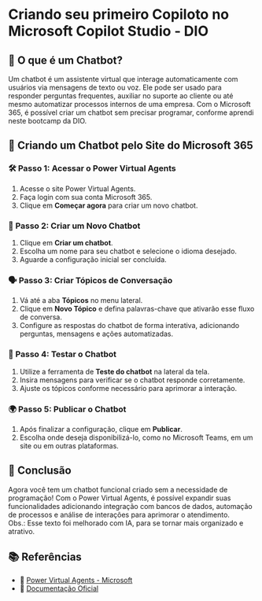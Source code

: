 # Criando seu primeiro Copiloto no Microsoft Copilot Studio - DIO

## 📌 O que é um Chatbot?

Um chatbot é um assistente virtual que interage automaticamente com usuários via mensagens de texto ou voz. Ele pode ser usado para responder perguntas frequentes, auxiliar no suporte ao cliente ou até mesmo automatizar processos internos de uma empresa. Com o Microsoft 365, é possível criar um chatbot sem precisar programar, conforme aprendi neste bootcamp da DIO.

## 🚀 Criando um Chatbot pelo Site do Microsoft 365

### 🛠️ Passo 1: Acessar o Power Virtual Agents

1. Acesse o site Power Virtual Agents.
2. Faça login com sua conta Microsoft 365.
3. Clique em **Começar agora** para criar um novo chatbot.

### 📌 Passo 2: Criar um Novo Chatbot

1. Clique em **Criar um chatbot**.
2. Escolha um nome para seu chatbot e selecione o idioma desejado.
3. Aguarde a configuração inicial ser concluída.

### 🗣️ Passo 3: Criar Tópicos de Conversação

1. Vá até a aba **Tópicos** no menu lateral.
2. Clique em **Novo Tópico** e defina palavras-chave que ativarão esse fluxo de conversa.
3. Configure as respostas do chatbot de forma interativa, adicionando perguntas, mensagens e ações automatizadas.

### 🧪 Passo 4: Testar o Chatbot

1. Utilize a ferramenta de **Teste do chatbot** na lateral da tela.
2. Insira mensagens para verificar se o chatbot responde corretamente.
3. Ajuste os tópicos conforme necessário para aprimorar a interação.

### 🌍 Passo 5: Publicar o Chatbot

1. Após finalizar a configuração, clique em **Publicar**.
2. Escolha onde deseja disponibilizá-lo, como no Microsoft Teams, em um site ou em outras plataformas.

## 🎯 Conclusão

Agora você tem um chatbot funcional criado sem a necessidade de programação! Com o Power Virtual Agents, é possível expandir suas funcionalidades adicionando integração com bancos de dados, automação de processos e análise de interações para aprimorar o atendimento.\
Obs.: Esse texto foi melhorado com IA, para se tornar mais organizado e atrativo.

## 📚 Referências

- 🔗 [Power Virtual Agents - Microsoft](https://powervirtualagents.microsoft.com/)
- 📖 [Documentação Oficial](https://docs.microsoft.com/power-virtual-agents/)
